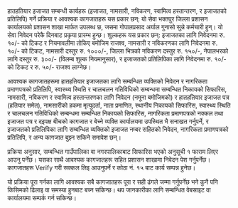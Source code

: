 हातहतियार इजाजत सम्बन्धी कार्यहरू (इजाजत, नामसारी, नविकरण, स्वामित्व हस्तान्तरण, र इजाजतको प्रतिलिपि) गर्ने प्रक्रिया र आवश्यक कागजातहरू यस प्रकार छन्: यो सेवा भक्तपुर जिल्ला प्रशासन कार्यालयको प्रशासन शाखा मार्फत उपलब्ध छ, जसमा गोपालप्रसाद अर्याल गुनासो सुन्ने कर्मचारी हुन्। यो सेवा निवेदन परेकै दिनबाट प्रकृया प्रारम्भ हुन्छ। शुल्कहरू यस प्रकार छन्: इजाजतका लागि निवेदनमा रु. १०/- को टिकट र नियमावलीमा तोकिए बमोजिम राजश्व, नामसारी र नविकरणका लागि निवेदनमा रु. १०/- को टिकट, नामसारी दस्तुर रु. १०००/-, जिल्ला भित्रको नविकरण दस्तुर रु. १५०/-, नेपालभरको लागि दस्तुर रु. ३००/- (विलम्ब शुल्क नियमानुसार), र इजाजतको प्रतिलिपिका लागि निवेदनमा रु. १०/- को टिकट र रु. ५०/- राजश्व लाग्नेछ।  

आवश्यक कागजातहरूमा हातहतियार इजाजतका लागि सम्बन्धित व्यक्तिको निवेदन र नागरिकता प्रमाणपत्रको प्रतिलिपि, स्वास्थ्य स्थिति र चालचलन गतिविधिको सम्बन्धमा सम्बन्धित निकायको सिफारिस, नामसारी, नविकरण र स्वामित्व हस्तान्तरणका लागि निवेदन (नमूना बमोजिमको) र हातहतियार इजाजत पत्र (हतियार समेत), नामसारीको हकमा मृत्युदर्ता, नाता प्रमाणित, स्थानीय निकायको सिफारिस, स्वास्थ्य स्थिति र चालचलन गतिविधिको सम्बन्धमा सम्बन्धित निकायको सिफारिस, नागरिकता प्रमाणपत्रको नक्कल तथा इजाजत पत्र र दइपक्ष बीचको कागजात र बेच्ने व्यक्ति कार्यालयमा उपस्थित भै सनाखत गर्नुपर्ने, र इजाजतको प्रतिलिपिका लागि सम्बन्धित व्यक्तिको इजाजत नम्बर सहितको निवेदन, नागरिकता प्रमाणपत्रको प्रतिलिपि, र अन्य कागजात बुझ्न सकिने समावेश छन्।  

प्रक्रिया अनुसार, सम्बन्धित गाउँपालिका वा नगरपालिकाबाट सिफारिस भएको अनुसूची १ फाराम लिएर आउनु पर्नेछ। यसका साथै आवश्यक कागजातहरू सहित प्रशासन शाखामा निवेदन पेश गर्नुपर्नेछ। कागजातहरू Verify गरी सक्कल लिइ आउनुपर्ने र कोठा नं. १५ बाट कार्य सम्पन्न हुनेछ।  

यो प्रक्रिया पूरा गर्नका लागि आवश्यक सबै कागजातहरू पूरा र सही ढंगले जम्मा गर्नुपर्नेछ भने कुनै पनि किसिमको ढिलाइ वा समस्या हुनबाट बच्न सकिन्छ। थप जानकारीका लागि सम्बन्धित वेबसाइट वा कार्यालयमा सम्पर्क गर्न सकिन्छ।